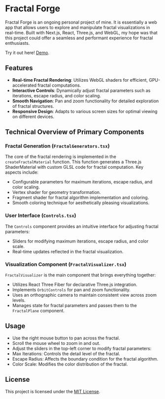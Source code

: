 # Fractal Forge

Fractal Forge is an ongoing personal project of mine. It is essentially a web app that allows users to explore and manipulate fractal visualizations in real-time. Built with Next.js, React, Three.js, and WebGL, my hope was that this project could offer a seamless and performant experience for fractal enthusiasts.

Try it out here! [Demo](https://fractal-forge.vercel.app/).

## Features

- **Real-time Fractal Rendering**: Utilizes WebGL shaders for efficient, GPU-accelerated fractal computations.
- **Interactive Controls**: Dynamically adjust fractal parameters such as iterations, escape radius, and color scaling.
- **Smooth Navigation**: Pan and zoom functionality for detailed exploration of fractal structures.
- **Responsive Design**: Adapts to various screen sizes for optimal viewing on different devices.

## Technical Overview of Primary Components

### Fractal Generation (`FractalGenerators.tsx`)

The core of the fractal rendering is implemented in the `createFractalMaterial` function. This function generates a Three.js ShaderMaterial with custom GLSL code for fractal computation. Key aspects include:

- Configurable parameters for maximum iterations, escape radius, and color scaling.
- Vertex shader for geometry transformation.
- Fragment shader for fractal algorithm implementation and coloring.
- Smooth coloring technique for aesthetically pleasing visualizations.

### User Interface (`Controls.tsx`)

The `Controls` component provides an intuitive interface for adjusting fractal parameters:

- Sliders for modifying maximum iterations, escape radius, and color scale.
- Real-time updates reflected in the fractal visualization.

### Visualization Component (`FractalVisualizer.tsx`)

`FractalVisualizer` is the main component that brings everything together:

- Utilizes React Three Fiber for declarative Three.js integration.
- Implements `OrbitControls` for pan and zoom functionality.
- Uses an orthographic camera to maintain consistent view across zoom levels.
- Manages state for fractal parameters and passes them to the `FractalPlane` component.

## Usage

- Use the right mouse button to pan across the fractal.
- Scroll the mouse wheel to zoom in and out.
- Adjust the sliders in the top-left corner to modify fractal parameters:
- Max Iterations: Controls the detail level of the fractal.
- Escape Radius: Affects the boundary condition for the fractal algorithm.
- Color Scale: Modifies the color distribution of the fractal.

## License

This project is licensed under the [MIT License](LICENSE).
